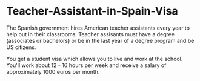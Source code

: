 # Teacher-Assistant-in-Spain-Visa

The Spanish government hires American teacher assistants every year to help out in their classrooms. Teacher assisants must have a degree (associates or bachelors) or be in the last year of a degree program and be US citizens. 

You get a student visa which allows you to live and work at the school. You'll work about 12 - 16 hours per week and receive a salary of approximately 1000 euros per month.
